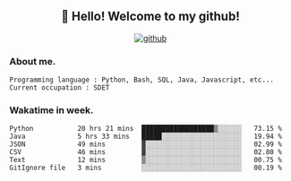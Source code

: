 <h2 align="center">👋 Hello! Welcome to my github! </h2>
<p align="center">
  <a href="https://github.com/usergwen"><img src="https://img.shields.io/badge/GitHub-24292e" alt="github"></a>
</p>

### About me.

```Plain Text
Programming language : Python, Bash, SQL, Java, Javascript, etc...
Current occupation : SDET
```
### Wakatime in week.

<!--START_SECTION:waka-->

```text
Python           20 hrs 21 mins  ██████████████████▒░░░░░░   73.15 %
Java             5 hrs 33 mins   █████░░░░░░░░░░░░░░░░░░░░   19.94 %
JSON             49 mins         ▓░░░░░░░░░░░░░░░░░░░░░░░░   02.99 %
CSV              46 mins         ▓░░░░░░░░░░░░░░░░░░░░░░░░   02.80 %
Text             12 mins         ▒░░░░░░░░░░░░░░░░░░░░░░░░   00.75 %
GitIgnore file   3 mins          ░░░░░░░░░░░░░░░░░░░░░░░░░   00.19 %
```

<!--END_SECTION:waka-->
